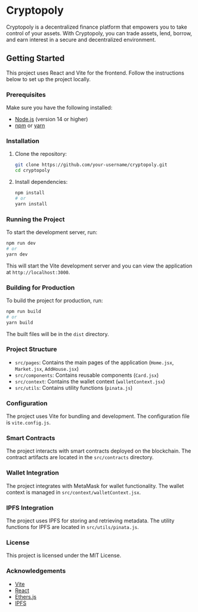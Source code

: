 # Cryptopoly

Cryptopoly is a decentralized finance platform that empowers you to take control of your assets. With Cryptopoly, you can trade assets, lend, borrow, and earn interest in a secure and decentralized environment.

## Getting Started

This project uses React and Vite for the frontend. Follow the instructions below to set up the project locally.

### Prerequisites

Make sure you have the following installed:

- [Node.js](https://nodejs.org/) (version 14 or higher)
- [npm](https://www.npmjs.com/) or [yarn](https://yarnpkg.com/)

### Installation

1. Clone the repository:

    ```bash
    git clone https://github.com/your-username/cryptopoly.git
    cd cryptopoly
    ```

2. Install dependencies:

    ```bash
    npm install
    # or
    yarn install
    ```

### Running the Project

To start the development server, run:

```bash
npm run dev
# or
yarn dev
```

This will start the Vite development server and you can view the application at `http://localhost:3000`.

### Building for Production

To build the project for production, run:

```bash
npm run build
# or
yarn build
```

The built files will be in the `dist` directory.

### Project Structure

- `src/pages`: Contains the main pages of the application (`Home.jsx`, `Market.jsx`, `AddHouse.jsx`)
- `src/components`: Contains reusable components (`Card.jsx`)
- `src/context`: Contains the wallet context (`walletContext.jsx`)
- `src/utils`: Contains utility functions (`pinata.js`)

### Configuration

The project uses Vite for bundling and development. The configuration file is `vite.config.js`.

### Smart Contracts

The project interacts with smart contracts deployed on the blockchain. The contract artifacts are located in the `src/contracts` directory.

### Wallet Integration

The project integrates with MetaMask for wallet functionality. The wallet context is managed in `src/context/walletContext.jsx`.

### IPFS Integration

The project uses IPFS for storing and retrieving metadata. The utility functions for IPFS are located in `src/utils/pinata.js`.

### License

This project is licensed under the MIT License.

### Acknowledgements

- [Vite](https://vitejs.dev/)
- [React](https://reactjs.org/)
- [Ethers.js](https://docs.ethers.io/v5/)
- [IPFS](https://ipfs.io/)

 


